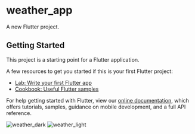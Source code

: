 # weather_app

A new Flutter project.

## Getting Started

This project is a starting point for a Flutter application.

A few resources to get you started if this is your first Flutter project:

- [Lab: Write your first Flutter app](https://flutter.dev/docs/get-started/codelab)
- [Cookbook: Useful Flutter samples](https://flutter.dev/docs/cookbook)

For help getting started with Flutter, view our
[online documentation](https://flutter.dev/docs), which offers tutorials,
samples, guidance on mobile development, and a full API reference.

![weather_dark](https://user-images.githubusercontent.com/75329130/137327864-1be0b10d-7b8b-4019-b83b-37f548fd722d.jpg)
![weather_light](https://user-images.githubusercontent.com/75329130/137327865-2a4b630c-80b7-45c1-9b80-d9c79873cde6.jpg)

